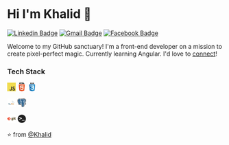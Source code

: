 


# Hi I'm Khalid 👋


[![Linkedin Badge](https://img.shields.io/badge/-khalid-blue?style=flat&logo=Linkedin&logoColor=white&link=https://www.linkedin.com/in/khalidadamu/)](https://www.linkedin.com/in/khalidadamu/)
[![Gmail Badge](https://img.shields.io/badge/-khalidbox720-c14438?style=flat&logo=Gmail&logoColor=white&link=mailto:khalidbox720@hotmail.com)](mailto:khalidbox720@hotmail.com)
[![Facebook Badge](https://img.shields.io/badge/-khalidadamu.github.io-%231877F2.svg?&style=flat-square&logoColor=white&link=https://github.com/khalidadamu)](https://github.com/khalidadamu)




Welcome to my GitHub sanctuary!  I'm a front-end developer on a mission to create pixel-perfect magic. Currently learning Angular. 
I'd love to [connect](https://www.linkedin.com/in/khalidadamu/)!



### Tech Stack 

<code><img height="20" src="https://raw.githubusercontent.com/github/explore/80688e429a7d4ef2fca1e82350fe8e3517d3494d/topics/javascript/javascript.png"></code>
<code><img height="20" src="https://raw.githubusercontent.com/github/explore/80688e429a7d4ef2fca1e82350fe8e3517d3494d/topics/html/html.png"></code>
<code><img height="20" src="https://raw.githubusercontent.com/github/explore/80688e429a7d4ef2fca1e82350fe8e3517d3494d/topics/css/css.png"></code>


<code><img height="20" src="https://raw.githubusercontent.com/github/explore/80688e429a7d4ef2fca1e82350fe8e3517d3494d/topics/mysql/mysql.png"></code>
<code><img height="20" src="https://raw.githubusercontent.com/github/explore/80688e429a7d4ef2fca1e82350fe8e3517d3494d/topics/postgresql/postgresql.png"></code>

<code><img height="20" src="https://raw.githubusercontent.com/github/explore/80688e429a7d4ef2fca1e82350fe8e3517d3494d/topics/git/git.png"></code>
<code><img height="20" src="https://raw.githubusercontent.com/github/explore/80688e429a7d4ef2fca1e82350fe8e3517d3494d/topics/terminal/terminal.png"></code>





 
⭐️ from [@Khalid](https://github.com/khalidadamu)
